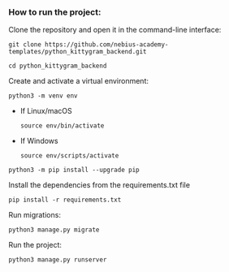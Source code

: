 ### How to run the project:

Clone the repository and open it in the command-line interface:

```
git clone https://github.com/nebius-academy-templates/python_kittygram_backend.git
```

```
cd python_kittygram_backend
```

Create and activate a virtual environment:

```
python3 -m venv env
```

* If Linux/macOS

    ```
    source env/bin/activate
    ```

* If Windows

    ```
    source env/scripts/activate
    ```

```
python3 -m pip install --upgrade pip
```

Install the dependencies from the requirements.txt file

```
pip install -r requirements.txt
```

Run migrations:

```
python3 manage.py migrate
```

Run the project:

```
python3 manage.py runserver
```
